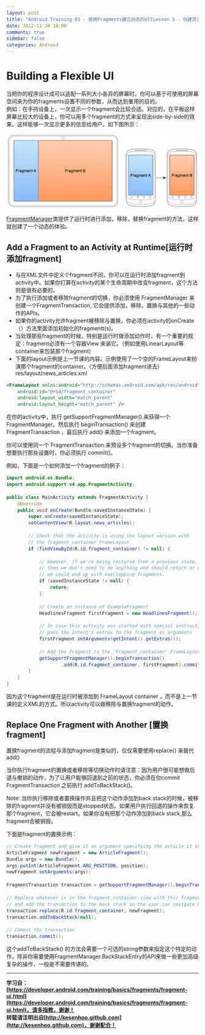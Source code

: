 ```yaml
---
layout: post
title: "Android Training 03 - 使用Fragments建立动态的UI[Lesson 3 - 创建灵活可变的UI]"
date: 2012-11-28 18:00
comments: true
sidebar: false
categories: Android
---
```


# Building a Flexible UI
当把你的程序设计成可以适配一系列大小各异的屏幕时，你可以基于可使用的屏幕空间来为你的fragments设置不同的参数，从而达到重用的目的。  
例如：在手持设备上，一次显示一个fragment会比较合适。对应的，在平板这样屏幕比较大的设备上，你可以用多个fragment的方式来呈现出side-by-side的效果。这样能够一次显示更多的信息给用户。如下图所示：

![fragments-screen-mock.png](/images/articles/fragments-screen-mock.png)

<!-- more -->

[FragmentManager](https://developer.android.com/reference/android/support/v4/app/FragmentManager.html)类提供了运行时进行添加，移除，替换fragment的方法，这样就创建了一个动态的体验。

## Add a Fragment to an Activity at Runtime[运行时添加fragment]
* 与在XML文件中定义个fragment不同，你可以在运行时添加fragment到activity中。如果你打算在activity的某个生命周期中改变fragment，这个方法则是很有必要的。
* 为了执行添加或者移除fragment的切换，你必须使用 FragmentManager 来创建一个FragmentTransaction, 它会提供添加，移除，置换与其他的一些动作的APIs。
* 如果你的activity允许fragment被移除与置换，你必须在activity的onCreate（）方法里面添加初始化的fragmentt(s)。
* 当处理那些fragment的时候，特别是运行时做添加动作时，有一个重要的规定：fragment必须有一个容器View 来装它。（例如使用LinearLayout等container来包装那个fragment）
* 下面的layout示例是上一节课的内容。示例使用了一个空的FrameLayout来扮演那个fragment的container。（方便后面添加fragment进去）  
res/layout/news_articles.xml 
```xml
<FrameLayout xmlns:android="http://schemas.android.com/apk/res/android"
    android:id="@+id/fragment_container"
    android:layout_width="match_parent"
    android:layout_height="match_parent" />
```
在你的activity中，执行 getSupportFragmentManager() 来获得一个 FragmentManager。然后执行 beginTransaction() 来创建 FragmentTransaction ，最后执行 add() 来添加一个fragment。

你可以使用同一个 FragmentTransaction.来预设多个fragment的切换。当你准备想要执行那些设置时，你必须执行 commit()。

例如，下面是一个如何添加一个fragment的例子：
```java
import android.os.Bundle;
import android.support.v4.app.FragmentActivity;

public class MainActivity extends FragmentActivity {
    @Override
    public void onCreate(Bundle savedInstanceState) {
        super.onCreate(savedInstanceState);
        setContentView(R.layout.news_articles);

        // Check that the activity is using the layout version with
        // the fragment_container FrameLayout
        if (findViewById(R.id.fragment_container) != null) {

            // However, if we're being restored from a previous state,
            // then we don't need to do anything and should return or else
            // we could end up with overlapping fragments.
            if (savedInstanceState != null) {
                return;
            }

            // Create an instance of ExampleFragment
            HeadlinesFragment firstFragment = new HeadlinesFragment();
            
            // In case this activity was started with special instructions from an Intent,
            // pass the Intent's extras to the fragment as arguments
            firstFragment.setArguments(getIntent().getExtras());
            
            // Add the fragment to the 'fragment_container' FrameLayout
            getSupportFragmentManager().beginTransaction()
                    .add(R.id.fragment_container, firstFragment).commit();
        }
    }
}
```

因为这个fragment是在运行时被添加到 FrameLayout container ，而不是上一节课的定义XML的方式。所以activity可以做移除与置换fragment的动作。 

## Replace One Fragment with Another [置换fragment]
置换fragment的流程与添加fragment是类似的，仅仅需要使用replace() 来替代 add()

当你执行fragment的置换或者移除等切换动作时请注意：因为用户很可能想做后退与撤销的动作，为了让用户能够回退到之前的状态，你必须在你commit FragmentTransaction 之前执行 addToBackStack()。

Note: 当你执行移除或者置换操作并且把这个动作添加到back stack的时候，被移除的fragment并没有被销毁而是stopped状态。如果用户执行回退的操作来恢复那个fragment，它会被restart。如果你没有把那个动作添加到back stack,那么fragment会被销毁。

下面是fragment的置换示例：
```java
// Create fragment and give it an argument specifying the article it should show
ArticleFragment newFragment = new ArticleFragment();
Bundle args = new Bundle();
args.putInt(ArticleFragment.ARG_POSITION, position);
newFragment.setArguments(args);

FragmentTransaction transaction = getSupportFragmentManager().beginTransaction();

// Replace whatever is in the fragment_container view with this fragment,
// and add the transaction to the back stack so the user can navigate back
transaction.replace(R.id.fragment_container, newFragment);
transaction.addToBackStack(null);

// Commit the transaction
transaction.commit();
```
这个addToBackStack() 的方法会需要一个可选的string参数来指定这个特定的动作。除非你需要使用FragmentManager.BackStackEntry的API来做一些更加高级复杂的操作，一般是不需要传递的。

*********************************
**学习自：[https://developer.android.com/training/basics/fragments/fragment-ui.html](https://developer.android.com/training/basics/fragments/fragment-ui.html)，请多指教，谢谢！**  
**转载请注明出自[http://kesenhoo.github.com](http://kesenhoo.github.com)，谢谢配合！**






